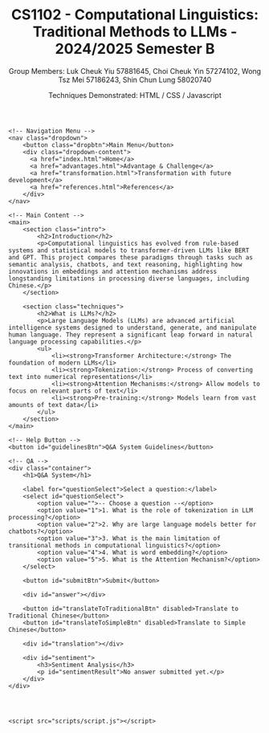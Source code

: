 <!DOCTYPE html>
<html lang="en">
<head>
    <meta charset="UTF-8">
    <meta name="viewport" content="width=device-width, initial-scale=1.0">
    <title>CS1102 Project | Computational Linguistics</title>
    <link rel="stylesheet" href="styles/style.css">
</head>
<body>
    <!-- Header with Topic Name -->
    <header>
        <h1>CS1102 - Computational Linguistics: Traditional Methods to LLMs - 2024/2025 Semester B</h1>
        <div class="group-info">
            <p>Group Members: Luk Cheuk Yiu 57881645, Choi Cheuk Yin 57274102, Wong Tsz Mei 57186243, Shin Chun Lung 58020740</p>
            <p>Techniques Demonstrated: HTML / CSS / Javascript</p>
        </div>
    </header>

    <!-- Navigation Menu -->
    <nav class="dropdown">
        <button class="dropbtn">Main Menu</button>
        <div class="dropdown-content">
          <a href="index.html">Home</a>
          <a href="advantages.html">Advantage & Challenge</a>
          <a href="transformation.html">Transformation with future development</a>
          <a href="references.html">References</a>
        </div>
    </nav>

    <!-- Main Content -->
    <main>
        <section class="intro">
            <h2>Introduction</h2>
            <p>Computational linguistics has evolved from rule-based systems and statistical models to transformer-driven LLMs like BERT and GPT. This project compares these paradigms through tasks such as semantic analysis, chatbots, and text reasoning, highlighting how innovations in embeddings and attention mechanisms address longstanding limitations in processing diverse languages, including Chinese.</p>
        </section>

        <section class="techniques">
            <h2>What is LLMs?</h2>
            <p>Large Language Models (LLMs) are advanced artificial intelligence systems designed to understand, generate, and manipulate human language. They represent a significant leap forward in natural language processing capabilities.</p>
            <ul>
                <li><strong>Transformer Architecture:</strong> The foundation of modern LLMs</li>
                <li><strong>Tokenization:</strong> Process of converting text into numerical representations</li>
                <li><strong>Attention Mechanisms:</strong> Allow models to focus on relevant parts of text</li>
                <li><strong>Pre-training:</strong> Models learn from vast amounts of text data</li>
            </ul>
        </section>
    </main>

    <!-- Help Button -->
    <button id="guidelinesBtn">Q&A System Guidelines</button>

    <!-- QA -->
    <div class="container">
        <h1>Q&A System</h1>
        
        <label for="questionSelect">Select a question:</label>
        <select id="questionSelect">
            <option value="">-- Choose a question --</option>
            <option value="1">1. What is the role of tokenization in LLM processing?</option>
            <option value="2">2. Why are large language models better for chatbots?</option>
            <option value="3">3. What is the main limitation of transitional methods in computational linguistics?</option>
            <option value="4">4. What is word embedding?</option>
            <option value="5">5. What is the Attention Mechanism?</option>
        </select>
        
        <button id="submitBtn">Submit</button>
        
        <div id="answer"></div>
        
        <button id="translateToTraditionalBtn" disabled>Translate to Traditional Chinese</button>
        <button id="translateToSimpleBtn" disabled>Translate to Simple Chinese</button>
        
        <div id="translation"></div>
        
        <div id="sentiment">
            <h3>Sentiment Analysis</h3>
            <p id="sentimentResult">No answer submitted yet.</p>
        </div>
    </div>




    <script src="scripts/script.js"></script>
</body>
</html>